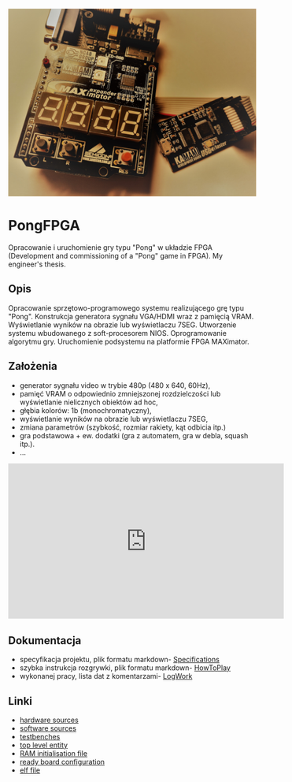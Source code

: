 ![ReadMe](Documents/Assets/ReadMe.jpg)
# PongFPGA
Opracowanie i uruchomienie gry typu "Pong" w układzie FPGA (Development and commissioning of a "Pong" game in FPGA). My engineer's thesis.

## Opis
Opracowanie sprzętowo-programowego systemu realizującego grę typu "Pong". Konstrukcja generatora sygnału VGA/HDMI wraz z pamięcią VRAM. Wyświetlanie wyników na obrazie lub wyświetlaczu 7SEG. Utworzenie systemu wbudowanego z soft-procesorem NIOS. Oprogramowanie algorytmu gry. Uruchomienie podsystemu na platformie FPGA MAXimator.

## Założenia
* generator sygnału video w trybie 480p (480 x 640, 60Hz),
* pamięć VRAM o odpowiednio zmniejszonej rozdzielczości lub wyświetlanie nielicznych obiektów ad hoc,
* głębia kolorów: 1b (monochromatyczny),
* wyświetlanie wyników na obrazie lub wyświetlaczu 7SEG,
* zmiana parametrów (szybkość, rozmiar rakiety, kąt odbicia itp.)
* gra podstawowa + ew. dodatki (gra z automatem, gra w debla, squash itp.).
* ...

<iframe width="560" height="315" src="https://www.youtube.com/embed/fiShX2pTz9A?controls=0" frameborder="0" allow="accelerometer; autoplay; clipboard-write; encrypted-media; gyroscope; picture-in-picture" allowfullscreen></iframe>

## Dokumentacja
* specyfikacja projektu, plik formatu markdown- [Specifications](Documents/Specifications.md "Specifications")
* szybka instrukcja rozgrywki, plik formatu markdown- [HowToPlay](Documents/HowToPlay.md "HowToPlay")
* wykonanej pracy, lista dat z komentarzami- [LogWork](Documents/LogWork.md "LogWork")

## Linki
* [hardware sources](Source/Hardware/ "hardware sources")
* [software sources](Source/Software/PongFPGA/source "software sources")
* [testbenches](Source/Hardware/simulation/Testbenches/ "testbenches")
* [top level entity](Source/Hardware/PongFPGA/synthesis/PongFPGA.vhd "top level entity")
* [RAM initialisation file](Source/Hardware/simulation/simulationFiles/StaticImage.mif "RAM initialisation file")
* [ready board configuration](Source/Hardware/output_files/ "ready board configuration")
* [elf file](Source/Software/PongFPGA/PongFPGA.elf "elf file")
